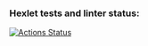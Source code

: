 ### Hexlet tests and linter status:
[![Actions Status](https://github.com/Echora-1/fullstack-javascript-project-lvl2/workflows/hexlet-check/badge.svg)](https://github.com/Echora-1/fullstack-javascript-project-lvl2/actions)